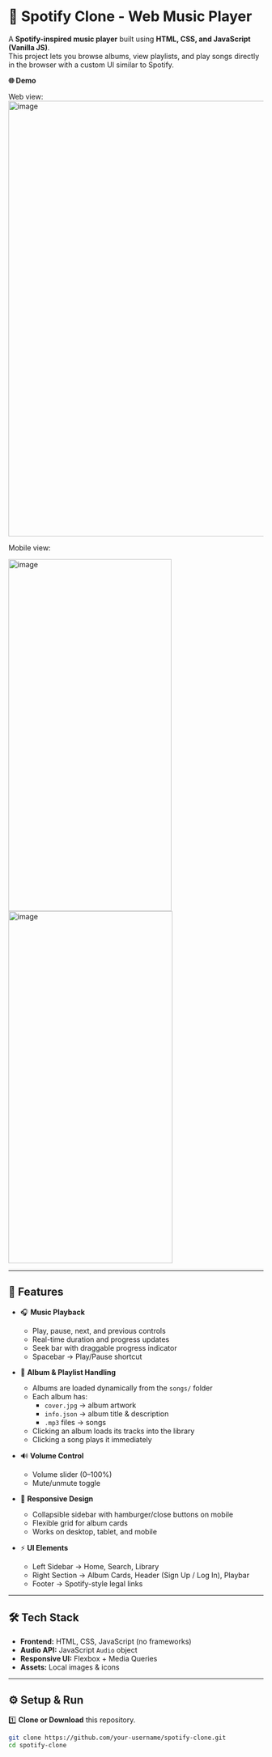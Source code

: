 # 🎵 Spotify Clone - Web Music Player

A **Spotify-inspired music player** built using **HTML, CSS, and JavaScript (Vanilla JS)**.  
This project lets you browse albums, view playlists, and play songs directly in the browser with a custom UI similar to Spotify.


**🌐 Demo**

Web view:
<img width="1903" height="861" alt="image" src="https://github.com/user-attachments/assets/8865ab15-efaf-4dc9-9445-9ed02741e7e2" />

Mobile view:

<img width="322" height="696" alt="image" src="https://github.com/user-attachments/assets/1d62533a-dcc0-4f8b-8fc2-01d05abc90c6" />    <img width="324" height="696" alt="image" src="https://github.com/user-attachments/assets/edbd69de-a951-4abe-8215-f41e23ff0d24" />




---

## 🚀 Features

- 🎧 **Music Playback**
  - Play, pause, next, and previous controls
  - Real-time duration and progress updates
  - Seek bar with draggable progress indicator
  - Spacebar → Play/Pause shortcut

- 📂 **Album & Playlist Handling**
  - Albums are loaded dynamically from the `songs/` folder
  - Each album has:
    - `cover.jpg` → album artwork
    - `info.json` → album title & description
    - `.mp3` files → songs
  - Clicking an album loads its tracks into the library
  - Clicking a song plays it immediately

- 🔊 **Volume Control**
  - Volume slider (0–100%)
  - Mute/unmute toggle

- 📱 **Responsive Design**
  - Collapsible sidebar with hamburger/close buttons on mobile
  - Flexible grid for album cards
  - Works on desktop, tablet, and mobile

- ⚡ **UI Elements**
  - Left Sidebar → Home, Search, Library
  - Right Section → Album Cards, Header (Sign Up / Log In), Playbar
  - Footer → Spotify-style legal links

---

## 🛠️ Tech Stack

- **Frontend:** HTML, CSS, JavaScript (no frameworks)
- **Audio API:** JavaScript `Audio` object
- **Responsive UI:** Flexbox + Media Queries
- **Assets:** Local images & icons

---

## ⚙️ Setup & Run

1️⃣ **Clone or Download** this repository.  
```bash
git clone https://github.com/your-username/spotify-clone.git
cd spotify-clone


